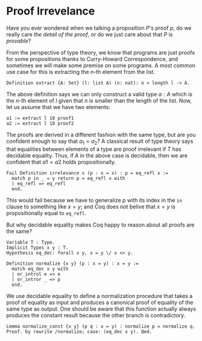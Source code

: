 # Proof Irrevelance

Have you ever wondered when we talking a proposition $P$'s proof $p$, do we really care *the detail of the proof*, or do we just care about that $P$ is *provable*?

From the perspective of type theory, we know that programs are just proofs for some propositions thanks to Curry-Howard Correspondence, and sometimes we will make some premise on some programs. A most common use case for this is extracting the $n$-th element from the list.

```coq
Definition extract {A: Set} (l: list A) (n: nat): n < length l -> A.
```

The above definition says we can only construct a valid type $a: A$ which is the $n$-th element of $l$ given that $n$ is smaller than the length of the list. Now, let us assume that we have two elements:

```
a1 := extract l 10 proof1
a2 := extract l 10 proof2
```

The proofs are derived in a different fashion with the same type, but are you confident enough to say that $a_1 = a_2$? A classical result of type theory says that equalities between elements of a type are proof irrelevant if $T$ has decidable equality. Thus, if $A$ in the above case is decidable, then we are confident that $a1 = a2$ holds propositionally.

```coq
Fail Definition irrelevance x (p : x = x) : p = eq_refl x :=
  match p in _ = y return p = eq_refl x with
  | eq_refl => eq_refl
  end.
```

This would fail because we have to generalize $p$ with its index in the `in` clause to something like $x = y$; and Coq does not belive that $x = y$ is propositionally equal to `eq_refl`.

But why decidable equality makes Coq happy to reason about all proofs are the same?

```coq
Variable T : Type.
Implicit Types x y : T.
Hypothesis eq_dec: forall x y, x = y \/ x <> y.

Definition normalize {x y} (p : x = y) : x = y :=
  match eq_dec x y with
  | or_introl e => e
  | or_intror _ => p
  end.
```

We use decidable equality to define a normalization procedure that takes a proof of equality as input and produces a canonical proof of equality of the same type as output. One should be aware that this function actually always produces the constant result because the other branch is contradictory. 

```coq
Lemma normalize_const {x y} (p q : x = y) : normalize p = normalize q.
Proof. by rewrite /normalize; case: (eq_dec x y). Qed.
```